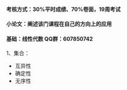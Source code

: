 #### 考核方式：30%平时成绩、70%卷面，19周考试

#### 小论文：阐述该门课程在自己的方向上的应用

#### 基础：线性代数 QQ群：607850742

1、集合：

- 互异性
- 确定性
- 无序性

